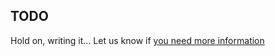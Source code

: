 ﻿---
Title: 'Extensibility'
Description: ''

---


## TODO
Hold on, writing it... Let us know if [you need more information](https://www.yammer.com/spmeta2feedback)